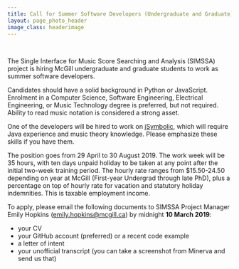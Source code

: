 ```yaml
---
title: Call for Summer Software Developers (Undergraduate and Graduate)
layout: page_photo_header
image_class: headerimage
---
```

<br>  

The Single Interface for Music Score Searching and Analysis (SIMSSA) project is hiring McGill undergraduate and graduate students to work as summer software developers.

Candidates should have a solid background in Python or JavaScript. Enrolment in a Computer Science, Software Engineering, Electrical Engineering, or Music Technology degree is preferred, but not required. Ability to read music notation is considered a strong asset.

One of the developers will be hired to work on [jSymbolic](http://jmir.sourceforge.net/index_jSymbolic.html), which will require Java experience and music theory knowledge. Please emphasize these skills if you have them.

The position goes from 29 April to 30 August 2019\. The work week will be 35 hours, with ten days unpaid holiday to be taken at any point after the initial two-week training period. The hourly rate ranges from $15.50-24.50 depending on year at McGill (First-year Undergrad through late PhD), plus a percentage on top of hourly rate for vacation and statutory holiday indemnities. This is taxable employment income.

To apply, please email the following documents to SIMSSA Project Manager Emily Hopkins (emily.hopkins@mcgill.ca) by midnight **10 March 2019**:

* your CV
* your GitHub account (preferred) or a recent code example
* a letter of intent
* your unofficial transcript (you can take a screenshot from Minerva and send us that)
